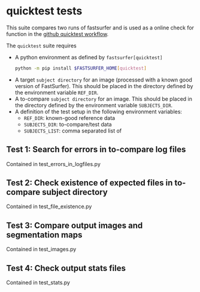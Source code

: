 quicktest tests
===============

This suite compares two runs of fastsurfer and is used as a online check for function in the [github quicktest workflow](/.github/workflows/quicktest.yaml).

The `quicktest` suite requires
- A python environment as defined by `fastsurfer[quicktest]`
  ```bash
  python -m pip install $FASTSURFER_HOME[quicktest]
  ```
- A target `subject directory` for an image (processed with a known good version of FastSurfer). This should be placed in the directory defined by the environment variable `REF_DIR`.
- A to-compare `subject directory` for an image. This should be placed in the directory defined by the environment variable `SUBJECTS_DIR`.
- A definition of the test setup in the following environment variables:
  - `REF_DIR`: known-good reference data
  - `SUBJECTS_DIR`: to-compare/test data
  - `SUBJECTS_LIST`: comma separated list of 

Test 1: Search for errors in to-compare log files
-------------------------------------------------

Contained in test_errors_in_logfiles.py 


Test 2: Check existence of expected files in to-compare subject directory
-------------------------------------------------------------------------

Contained in test_file_existence.py

Test 3: Compare output images and segmentation maps
---------------------------------------------------

Contained in test_images.py

Test 4: Check output stats files
--------------------------------

Contained in test_stats.py
